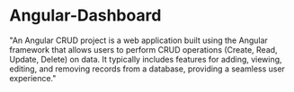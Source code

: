 # Angular-Dashboard
 "An Angular CRUD project is a web application built using the Angular framework that allows users to perform CRUD operations (Create, Read, Update, Delete) on data. It typically includes features for adding, viewing, editing, and removing records from a database, providing a seamless user experience."
